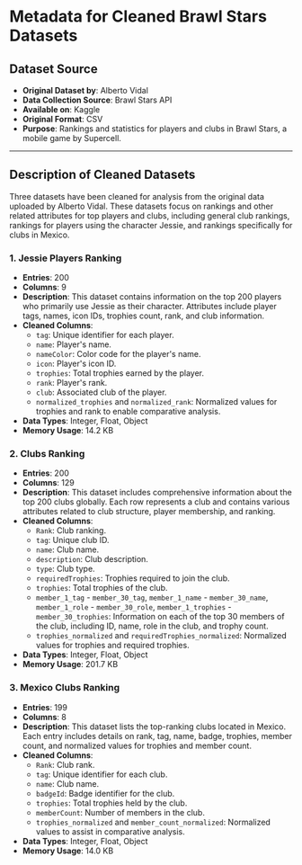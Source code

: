 # Metadata for Cleaned Brawl Stars Datasets

## Dataset Source
- **Original Dataset by**: Alberto Vidal
- **Data Collection Source**: Brawl Stars API
- **Available on**: Kaggle
- **Original Format**: CSV
- **Purpose**: Rankings and statistics for players and clubs in Brawl Stars, a mobile game by Supercell.

---

## Description of Cleaned Datasets

Three datasets have been cleaned for analysis from the original data uploaded by Alberto Vidal. These datasets focus on rankings and other related attributes for top players and clubs, including general club rankings, rankings for players using the character Jessie, and rankings specifically for clubs in Mexico.

### 1. Jessie Players Ranking
- **Entries**: 200
- **Columns**: 9
- **Description**: This dataset contains information on the top 200 players who primarily use Jessie as their character. Attributes include player tags, names, icon IDs, trophies count, rank, and club information.
- **Cleaned Columns**:
  - `tag`: Unique identifier for each player.
  - `name`: Player's name.
  - `nameColor`: Color code for the player's name.
  - `icon`: Player's icon ID.
  - `trophies`: Total trophies earned by the player.
  - `rank`: Player's rank.
  - `club`: Associated club of the player.
  - `normalized_trophies` and `normalized_rank`: Normalized values for trophies and rank to enable comparative analysis.
- **Data Types**: Integer, Float, Object
- **Memory Usage**: 14.2 KB

### 2. Clubs Ranking
- **Entries**: 200
- **Columns**: 129
- **Description**: This dataset includes comprehensive information about the top 200 clubs globally. Each row represents a club and contains various attributes related to club structure, player membership, and ranking.
- **Cleaned Columns**:
  - `Rank`: Club ranking.
  - `tag`: Unique club ID.
  - `name`: Club name.
  - `description`: Club description.
  - `type`: Club type.
  - `requiredTrophies`: Trophies required to join the club.
  - `trophies`: Total trophies of the club.
  - `member_1_tag` - `member_30_tag`, `member_1_name` - `member_30_name`, `member_1_role` - `member_30_role`, `member_1_trophies` - `member_30_trophies`: Information on each of the top 30 members of the club, including ID, name, role in the club, and trophy count.
  - `trophies_normalized` and `requiredTrophies_normalized`: Normalized values for trophies and required trophies.
- **Data Types**: Integer, Float, Object
- **Memory Usage**: 201.7 KB

### 3. Mexico Clubs Ranking
- **Entries**: 199
- **Columns**: 8
- **Description**: This dataset lists the top-ranking clubs located in Mexico. Each entry includes details on rank, tag, name, badge, trophies, member count, and normalized values for trophies and member count.
- **Cleaned Columns**:
  - `Rank`: Club rank.
  - `tag`: Unique identifier for each club.
  - `name`: Club name.
  - `badgeId`: Badge identifier for the club.
  - `trophies`: Total trophies held by the club.
  - `memberCount`: Number of members in the club.
  - `trophies_normalized` and `member_count_normalized`: Normalized values to assist in comparative analysis.
- **Data Types**: Integer, Float, Object
- **Memory Usage**: 14.0 KB
